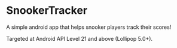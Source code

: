 # SnookerTracker
A simple android app that helps snooker players track their scores!

Targeted at Android API Level 21 and above (Lollipop 5.0+).
